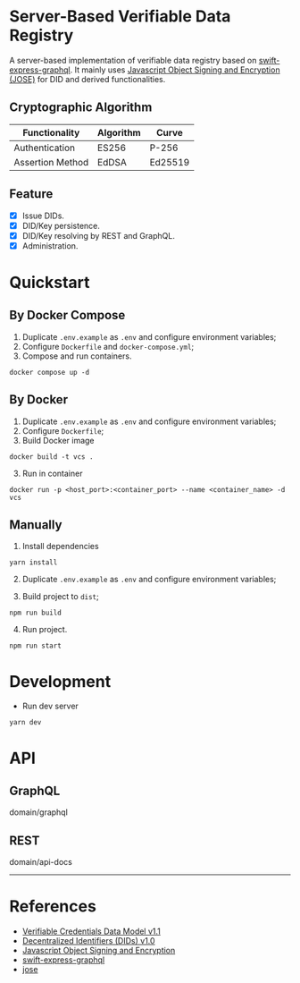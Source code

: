 # Server-Based Verifiable Data Registry

A server-based implementation of verifiable data registry based
on [swift-express-graphql](https://github.com/yepengding/swift-express-graphql).
It mainly
uses [Javascript Object Signing and Encryption (JOSE)](https://www.researchgate.net/publication/362015906_Javascript_Object_Signing_and_Encryption_JOSE_Standards_Considerations_and_Applications)
for DID and derived functionalities.

## Cryptographic Algorithm

| Functionality    | Algorithm | Curve    |
|------------------|-----------|----------|
| Authentication   | ES256     | P-256    |
| Assertion Method | EdDSA     | Ed25519  |

## Feature

- [x] Issue DIDs.
- [x] DID/Key persistence.
- [x] DID/Key resolving by REST and GraphQL.
- [x] Administration.

# Quickstart

## By Docker Compose

1. Duplicate `.env.example` as `.env` and configure environment variables;
2. Configure `Dockerfile` and `docker-compose.yml`;
3. Compose and run containers.

```shell
docker compose up -d
```

## By Docker

1. Duplicate `.env.example` as `.env` and configure environment variables;
2. Configure `Dockerfile`;
3. Build Docker image

```shell
docker build -t vcs .
```

3. Run in container

```shell
docker run -p <host_port>:<container_port> --name <container_name> -d vcs
```

## Manually

1. Install dependencies

```shell
yarn install
```

2. Duplicate `.env.example` as `.env` and configure environment variables;

3. Build project to `dist`;

```shell
npm run build
```

4. Run project.

```shell
npm run start
```

# Development

- Run dev server

```shell
yarn dev
```

# API

## GraphQL

domain/graphql

## REST

domain/api-docs

---

# References

- [Verifiable Credentials Data Model v1.1](https://www.w3.org/TR/vc-data-model/)
- [Decentralized Identifiers (DIDs) v1.0](https://www.w3.org/TR/did-core/)
- [Javascript Object Signing and Encryption](https://www.researchgate.net/publication/362015906_Javascript_Object_Signing_and_Encryption_JOSE_Standards_Considerations_and_Applications)
- [swift-express-graphql](https://github.com/yepengding/swift-express-graphql)
- [jose](https://github.com/panva/jose)
